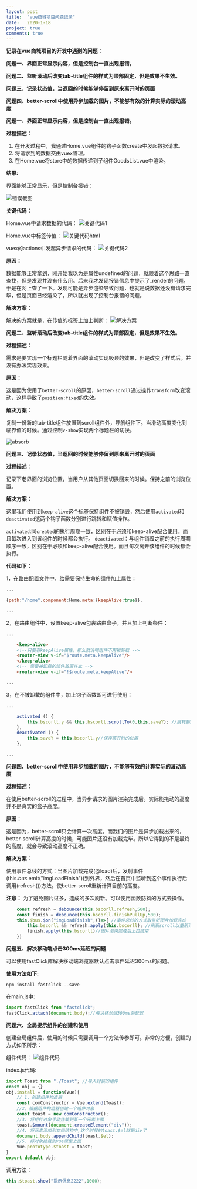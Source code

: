 ```yaml
---
layout: post
title:  "vue商城项目问题记录"
date:   2020-1-18
project: true
comments: true
---
```


**记录在vue商城项目的开发中遇到的问题：**

**问题一、界面正常显示内容，但是控制台一直出现报错。**

**问题二、监听滚动后改变tab-title组件的样式为顶部固定，但是效果不生效。**

**问题三、记录状态值，当返回的时候能够停留到原来离开时的页面**

**问题四、better-scroll中使用异步加载的图片，不能够有效的计算实际的滚动高度**


**问题一、界面正常显示内容，但是控制台一直出现报错。**


**过程描述：**

1. 在开发过程中，我通过Home.vue组件的钩子函数create中发起数据请求。
2. 将请求到的数据交由vuex管理。
3. 在Home.vue将store中的数据传递到子组件GoodsList.vue中渲染。

**结果:**

界面能够正常显示，但是控制台报错：

![错误截图](../assets/img/vue-pro/first-question.png)

**关键代码：**

Home.vue中请求数据的代码：
![关键代码1](../assets/img/vue-pro/second-question.png)

Home.vue中标签传值：
![关键代码html](../assets/img/vue-pro/four-html.png)

vuex的actions中发起异步请求的代码：
![关键代码2](../assets/img/vue-pro/three-question.png)

**原因：**

数据能够正常拿到，刚开始我以为是属性undefined的问题，就顺着这个思路一直查找，但是发现并没有什么用。后来我才发现报错信息中提示了_render的问题，于是在网上查了一下。发现可能是异步渲染导致问题，也就是说数据还没有请求完毕，但是页面已经渲染了，所以就出现了控制台报错的问题。

**解决方案：**

解决的方案就是，在传值的标签上加上判断：
![解决方案](../assets/img/vue-pro/five-html.png)

**问题二、监听滚动后改变tab-title组件的样式为顶部固定，但是效果不生效。**

**过程描述：**

需求是要实现一个标题栏随着界面的滚动实现吸顶的效果，但是改变了样式后。并没有办法实现效果。

**原因：**

这是因为使用了`better-scroll`的原因，`better-scroll`通过操作`transform`改变滚动，这样导致了`position:fixed`的失效。

**解决方案：**

复制一份新的tab-title组件放置到scroll组件外，导航组件下。当滑动高度变化到临界值的时候。通过控制`v-show`实现两个标题栏的切换。

![absorb](../assets/img/vue-pro/absorb.gif)

**问题三、记录状态值，当返回的时候能够停留到原来离开时的页面**

**过程描述：**

记录下老界面的浏览位置，当用户从其他页面切换回来的时候。保持之前的浏览位置。

**解决方案：**

这里我们使用到`keep-alive`这个标签保持组件不被销毁，然后使用`activated`和`deactivated`这两个钩子函数分别进行跳转和赋值操作。

`activated`:同`created`的执行周期一致，区别在于必须和keep-alive配合使用。而且每次进入到该组件的时候都会执行。
`deactivated`：与组件销毁之前的执行周期顺序一致，区别在于必须和keep-alive配合使用。而且每次离开该组件的时候都会执行。

**代码如下：**

1，在路由配置文件中，给需要保持生命的组件加上属性：

````js
...

{path:"/home",component:Home,meta:{keepAlive:true}},

...

````
2，在路由组件中，设置keep-alive包裹路由盒子，并且加上判断条件：

````html
...

    <keep-alive>
    <!--只要有keepAlive属性，那么就说明组件不用被卸载 -->
    <router-view v-if="$route.meta.keepAlive"/> 
    </keep-alive>
    <!-- 需要被卸载的组件放置在此 -->
    <router-view v-if="!$route.meta.keepAlive"/>

...

````

3，在不被卸载的组件中，加上钩子函数即可进行使用：

````js
...

    activated () {
        this.bscorll.y && this.bscorll.scrollTo(0,this.saveY); //跳转到离开时的位置
    },
    deactivated () {
        this.saveY = this.bscorll.y//保存离开时的位置
    },

...

````

**问题四、better-scroll中使用异步加载的图片，不能够有效的计算实际的滚动高度**

**过程描述：**

在使用better-scroll的过程中，当异步请求的图片渲染完成后。实际能拖动的高度并不是真实的盒子高度。

**原因：**

这是因为，better-scroll只会计算一次高度。而我们的图片是异步加载出来的，better-scroll计算高度的时候，可能图片还没有加载完毕。所以它得到的不是最终的高度，就会导致滚动高度不正确。

**解决方案：**

使用事件总线的方式：当图片加载完成(@load)后，发射事件(this.$bus.$emit("imgLoadFinish"))到外界，然后在首页中监听到这个事件执行后调用(refresh())方法。使better-scroll重新计算目前的高度。

**注意：** 为了避免图片过多，造成的多次刷新。可以使用函数防抖的方式去操作。

````js
    const refresh = debounce(this.bscorll.refresh,500);
    const finish = debounce(this.bscorll.finishPullUp,500);
    this.$bus.$on("imgLoadFinish",()=>{ //事件总线的方式取监听图片加载完成
        this.bscorll && refresh.apply(this.bscorll); //刷新scroll以重新计算高度
        finish.apply(this.bscorll)//图片渲染完成后上拉结束
    })
````

**问题五、解决移动端点击300ms延迟的问题**

可以使用fastClick库解决移动端浏览器默认点击事件延迟300ms的问题。

**使用方法如下:**

`npm install fastclick --save`

在main.js中:

````js
import fastClick from "fastclick";
fastClick.attach(document.body);//解决移动端300ms的延迟
````

**问题六、全局提示组件的创建和使用**

创建全局组件后，使用的时候只需要调用一个方法传参即可。非常的方便，创建的方式如下所示： 

组件代码：
![组件代码](../assets/img/vue-pro/code.png)

index.js代码:
````js
import Toast from "./Toast"; //导入封装的组件
const obj = {}
obj.install = function(Vue){
    // 1，创建组件构造器
    const comConstructor = Vue.extend(Toast);
    //2，根据组件构造器创建一个组件对象
    const toast = new comConstructor();
    //3. 将组件对象手动挂载到某一个元素上面
    toast.$mount(document.createElement("div"));
    //4. 将元素添加到文档结构中,这个时候的toast.$el就是div了
    document.body.appendChild(toast.$el);
    //5. 将对象挂载到vue原型上面
    Vue.prototype.$toast = toast;
}
export default obj;
````
调用方法：
````js
this.$toast.show("提示信息2222",1000);
````
